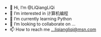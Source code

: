 - 👋 Hi, I’m @LiQiangLiQi
- 👀 I’m interested in 计算机编程
- 🌱 I’m currently learning Python
- 💞️ I’m looking to collaborate on ...
- 📫 How to reach me ...liqiangliqi@msn.com

<!---
LiQiangLiQi/LiQiangLiQi is a ✨ special ✨ repository because its `README.md` (this file) appears on your GitHub profile.
You can click the Preview link to take a look at your changes.
--->
